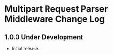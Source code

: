 Multipart Request Parser Middleware Change Log
==============================================

1.0.0 Under Development
-----------------------

- Initial release.
